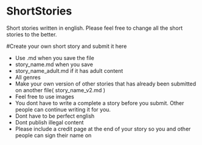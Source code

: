 # ShortStories
Short stories written in english. Please feel free to change all the short stories to the better.

#Create your own short story and submit it here 

- Use .md when you save the file 
- story_name.md when you save 
- story_name_adult.md if it has adult content
- All genres
- Make your own version of other stories that has already been submitted on another file( story_name_v2.md  )
- Feel free to use images 
- You dont have to write a complete a story before you submit. Other people can continue writing it for you.
- Dont have to be perfect english
- Dont publish illegal content 
- Please include a credit page at the end of your story so you and other people can sign their name on

